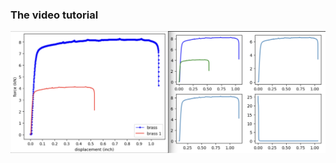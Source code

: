 ### The video tutorial

[![视频截图](https://raw.githubusercontent.com/MSE250/Plotting-Guidebook-for-MSE-250/main/pic/cover02-1.png)](https://www.youtube.com/watch?v=_uYx711ccKA)
